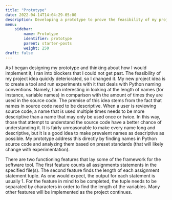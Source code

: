 ```yaml
---
title: "Prototype"
date: 2022-04-14T14:04:29-05:00
description: Developing a prototype to prove the feasibility of my project.
menu:
    sidebar:
        name: Prototype
        identifier: prototype
        parent: starter-posts
        weight: 250
draft: false
---
```


As I began designing my prototype and thinking about how I would implement it, I ran into blockers that I could not get past. The feasibility of my project idea quickly deteriorated, so I changed it. My new project idea is to create a tool and run experiments with it that deals with Python naming conventions. Namely, I am interesting in looking at the length of names (for instance, variable names) in comparison with the amount of times they are used in the source code. The premise of this idea stems from the fact that names in source code need to be descriptive. When a user is reviewing source code, a name that is used multiple times needs to be more descriptive than a name that may only be used once or twice. In this way, those that attempt to understand the source code have a better chance of understanding it. It is fairly unreasonable to make every name long and descriptive, but it is a good idea to make prevalent names as descriptive as possible. My prototype address this directly by finding names in Python source code and analyzing them based on preset standards (that will likely change with experimentation).

There are two functioning features that lay some of the framework for the software tool. The first feature counts all assignments statements in the specified file(s). The second feature finds the length of each assignment statement tuple. As one would expect, the output for each statement is usually 1. For the feature in mind to be completed, the tuple needs to be separated by characters in order to find the length of the variables. Many other features will be implemented as the project continues.
